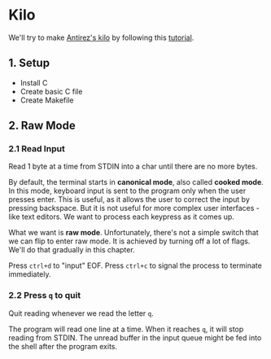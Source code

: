 # Kilo

We'll try to make [Antirez's kilo](http://antirez.com/news/108) by following
this [tutorial](https://viewsourcecode.org/snaptoken/kilo/).

## 1. Setup
* Install C
* Create basic C file
* Create Makefile

## 2. Raw Mode
### 2.1 Read Input
Read 1 byte at a time from STDIN into a char until there are no more bytes.

By default, the terminal starts in **canonical mode**, also called **cooked
mode**. In this mode, keyboard input is sent to the program only when the user
presses enter. This is useful, as it allows the user to correct the input by
pressing backspace. But it is not useful for more complex user interfaces - like
text editors. We want to process each keypress as it comes up.

What we want is **raw mode**. Unfortunately, there's not a simple switch that we
can flip to enter raw mode. It is achieved by turning off a lot of flags. We'll
do that gradually in this chapter.

Press `ctrl+d` to "input" EOF. Press `ctrl+c` to signal the process to
terminate immediately.

### 2.2 Press `q` to quit
Quit reading whenever we read the letter `q`.

The program will read one line at a time. When it reaches `q`, it will stop
reading from STDIN. The unread buffer in the input queue might be fed into the
shell after the program exits.
